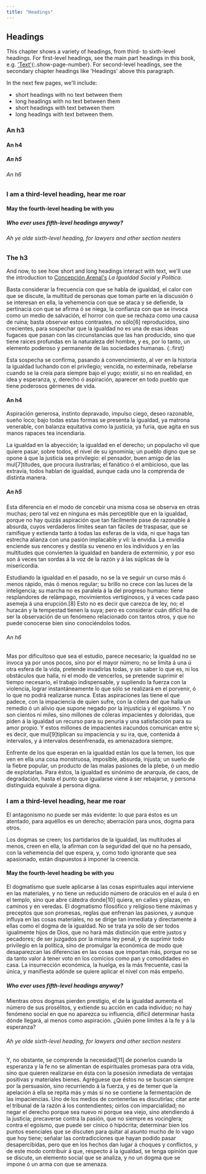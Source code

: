 ```yaml
---
title: "Headings"
---
```


## Headings

This chapter shows a variety of headings, from third- to sixth-level headings. For first-level headings, see the main part headings in this book, e.g. ['Text'](01-00-text.html#text){:.show-page-number}. For second-level headings, see the secondary chapter headings like 'Headings' above this paragraph.

In the next few pages, we'll include:

- short headings with no text between them
- long headings with no text between them
- short headings with text between them
- long headings with text between them.

### An h3

#### An h4

##### An h5

###### An h6

### I am a third-level heading, hear me roar

#### May the fourth-level heading be with you

##### Who ever uses fifth-level headings anyway?

###### Ah ye olde sixth-level heading, for lawyers and other section nesters

### The h3

And now, to see how short and long headings interact with text, we'll use the introduction to [Concepción Arenal's](https://en.wikipedia.org/wiki/Concepci%C3%B3n_Arenal) *La Igualdad Social y Política*.

Basta considerar la frecuencia con que se habla de igualdad, el calor con que se discute, la multitud de personas que toman parte en la discusión ó se interesan en ella, la vehemencia con que se ataca y se defiende, la pertinacia con que se afirma ó se niega, la confianza con que se invoca como un medio de salvación, el horror con que se rechaza como una causa de ruina; basta observar estos contrastes, no sólo[6] reproducidos, sino crecientes, para sospechar que la igualdad no es una de esas ideas fugaces que pasan con las circunstancias que las han producido, sino que tiene raíces profundas en la naturaleza del hombre, y es, por lo tanto, un elemento poderoso y permanente de las sociedades humanas.
{:.first}

Esta sospecha se confirma, pasando á convencimiento, al ver en la historia la igualdad luchando con el privilegio; vencida, no exterminada, rebelarse cuando se la creía para siempre bajo el yugo; existir, si no en realidad, en idea y esperanza, y, derecho ó aspiración, aparecer en todo pueblo que tiene poderosos gérmenes de vida.

#### An h4

Aspiración generosa, instinto depravado, impulso ciego, deseo razonable, sueño loco; bajo todas estas formas se presenta la igualdad, ya matrona venerable, con balanza equitativa como la justicia, ya furia, que agita en sus manos rapaces tea incendiaria.

La igualdad en la abyección; la igualdad en el derecho; un populacho vil que quiere pasar, sobre todos, el nivel de su ignominia; un pueblo digno que se opone á que la justicia sea privilegio: el pensador, buen amigo de las mul[7]titudes, que procura ilustrarlas; el fanático ó el ambicioso, que las extravía, todos hablan de igualdad, aunque cada uno la comprenda de distinta manera.

##### An h5

Esta diferencia en el modo de concebir una misma cosa se observa en otras muchas; pero tal vez en ninguna es más perceptible que en la igualdad, porque no hay quizás aspiración que tan fácilmente pase de razonable á absurda, cuyos verdaderos límites sean tan fáciles de traspasar, que se ramifique y extienda tanto á todas las esferas de la vida, ni que haga tan estrecha alianza con una pasión implacable y vil: la envidia. La envidia enciende sus rencores y destila su veneno en los individuos y en las multitudes que convierten la igualdad en bandera de exterminio, y por eso son á veces tan sordas á la voz de la razón y á las súplicas de la misericordia.

Estudiando la igualdad en el pasado, no se la ve seguir un curso más ó menos rápido, más ó menos regular; su brillo no crece con las luces de la inteligencia; su marcha no es paralela á la del progreso humano: tiene resplandores de relámpago, movimientos vertiginosos, y á veces cada paso asemeja á una erupción.[8] Esto no es decir que carezca de ley, no; el huracán y la tempestad tienen la suya; pero es considerar cuán difícil ha de ser la observación de un fenómeno relacionado con tantos otros, y que no puede conocerse bien sino conociéndolos todos.

###### An h6

Mas por dificultoso que sea el estudio, parece necesario; la igualdad no se invoca ya por unos pocos, sino por el mayor número; no se limita á una ú otra esfera de la vida, pretende invadirlas todas, y sin saber lo que es, ni los obstáculos que halla, ni el modo de vencerlos, se pretende suprimir el tiempo necesario, el trabajo indispensable, y supliendo la fuerza con la violencia, lograr instantáneamente lo que sólo se realizará en el porvenir, ó lo que no podrá realizarse nunca. Estas aspiraciones las tiene el que padece, con la impaciencia de quien sufre, con la cólera del que halla un remedio ó un alivio que supone negado por la injusticia y el egoísmo. Y no son cientos ni miles, sino millones de cóleras impacientes y doloridas, que piden á la igualdad un recurso para su penuria y una satisfacción para su amor propio. Y estos millones de impacientes iracundos comunican entre sí; es decir, que mul[9]tiplican su impaciencia y su ira, que, contenida á intervalos, y á intervalos desenfrenada, es amenazadora siempre.

Enfrente de los que esperan en la igualdad están los que la temen, los que ven en ella una cosa monstruosa, imposible, absurda, injusta; un sueño de la fiebre popular, un producto de las malas pasiones de la plebe, ó un medio de explotarlas. Para éstos, la igualdad es sinónimo de anarquía, de caos, de degradación, hasta el punto que igualarse viene á ser rebajarse, y persona distinguida equivale á persona digna.

### I am a third-level heading, hear me roar

El antagonismo no puede ser más evidente: lo que para éstos es un atentado, para aquéllos es un derecho; aberración para unos, dogma para otros.

Los dogmas se creen; los partidarios de la igualdad, las multitudes al menos, creen en ella, la afirman con la seguridad del que no ha pensado, con la vehemencia del que espera, y, como todo ignorante que sea apasionado, están dispuestos á imponer la creencia.

#### May the fourth-level heading be with you

El dogmatismo que suele aplicarse á las cosas espirituales aquí interviene en las materiales, y no tiene un reducido número de oráculos en el aula ó en el templo, sino que abre cátedra donde[10] quiera, en calles y plazas, en caminos y en veredas. El dogmatismo filosófico y religioso tiene máximas y preceptos que son promesas, reglas que enfrenan las pasiones, y aunque influya en las cosas materiales, no se dirige tan inmediata y directamente á ellas como el dogma de la igualdad. No se trata ya sólo de ser todos igualmente hijos de Dios, que no hará más distinción que entre justos y pecadores; de ser juzgados por la misma ley penal, y de suprimir todo privilegio en la política, sino de promulgar la económica de modo que desaparezcan las diferencias en las cosas que importan más, porque no se da tanto valor á tener voto en los comicios como pan y comodidades en casa. La insurrección económica, la huelga, es la más frecuente, casi la única, y manifiesta adónde se quiere aplicar el nivel con más empeño.

##### Who ever uses fifth-level headings anyway?

Mientras otros dogmas pierden prestigio, el de la igualdad aumenta el número de sus prosélitos, y extiende su acción en cada individuo; no hay fenómeno social en que no aparezca su influencia, difícil determinar hasta dónde llegará, al menos como aspiración. ¿Quién pone límites á la fe y á la esperanza?

###### Ah ye olde sixth-level heading, for lawyers and other section nesters

Y, no obstante, se comprende la necesidad[11] de ponerlos cuando la esperanza y la fe no se alimentan de espirituales promesas para otra vida, sino que quieren realizarse en ésta con la posesión inmediata de ventajas positivas y materiales bienes. Agréguese que éstos no se buscan siempre por la persuasión, sino recurriendo á la fuerza, y es de temer que la apelación á ella se repita más y más si no se contiene la fermentación de las impaciencias. Uno de los medios de contenerlas es discutirlas; citar ante el tribunal de la razón á los contendientes; oirlos con imparcialidad; no negar el derecho porque sea nuevo ni porque sea viejo, sino atendiendo á la justicia; precaverse contra la pasión, que no siempre es vocinglera; contra el egoísmo, que puede ser cínico ó hipócrita; determinar bien los puntos esenciales que se discuten para quitar al asunto mucho de lo vago que hoy tiene; señalar las contradicciones que hayan podido pasar desapercibidas, pero que en los hechos dan lugar á choques y conflictos, y de este modo contribuir á que, respecto á la igualdad, se tenga opinión que se discute, un elemento social que se analiza, y no un dogma que se impone ó un arma con que se amenaza.
